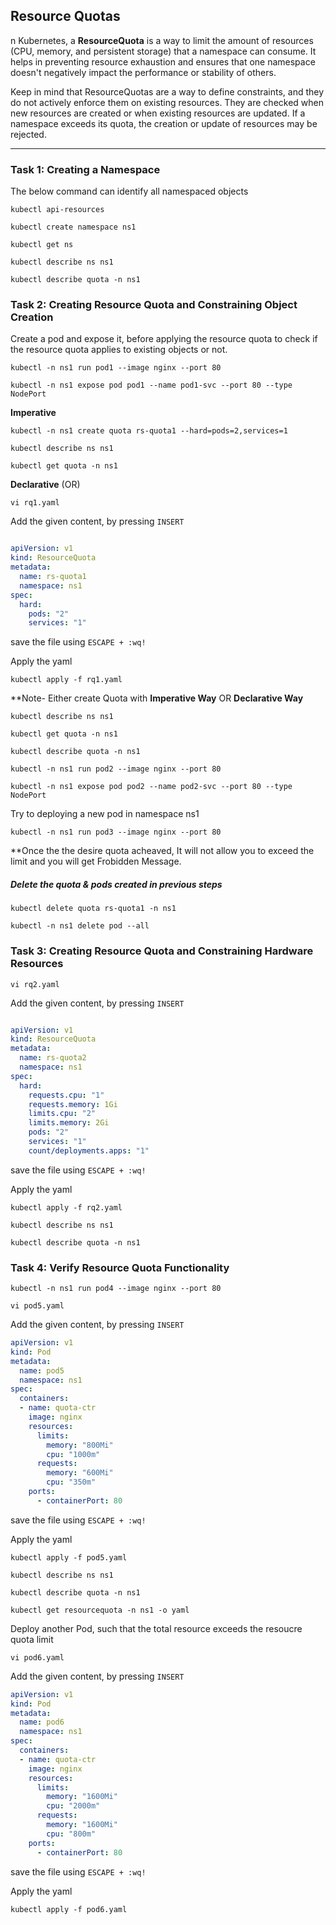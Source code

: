 ## Resource Quotas
n Kubernetes, a **ResourceQuota** is a way to limit the amount of resources (CPU, memory, and persistent storage) that a namespace can consume. It helps in preventing resource exhaustion and ensures that one namespace doesn't negatively impact the performance or stability of others.

Keep in mind that ResourceQuotas are a way to define constraints, and they do not actively enforce them on existing resources. They are checked when new resources are created or when existing resources are updated. If a namespace exceeds its quota, the creation or update of resources may be rejected.

------------------------------------------------------------------------------------------------------------------------------------------
### Task 1: Creating a Namespace

The below command can identify all namespaced objects
```
kubectl api-resources
```
```
kubectl create namespace ns1
```
```
kubectl get ns
```
```
kubectl describe ns ns1
```
```
kubectl describe quota -n ns1
```


### Task 2: Creating Resource Quota and Constraining Object Creation

Create a pod and expose it, before applying the resource quota to check if the resource quota applies to existing objects or not.
```
kubectl -n ns1 run pod1 --image nginx --port 80
```
```
kubectl -n ns1 expose pod pod1 --name pod1-svc --port 80 --type NodePort 
```


**Imperative**
```
kubectl -n ns1 create quota rs-quota1 --hard=pods=2,services=1
```
```
kubectl describe ns ns1
```
```
kubectl get quota -n ns1
```
**Declarative** (OR)
```
vi rq1.yaml
```
Add the given content, by pressing `INSERT`
```yaml

apiVersion: v1
kind: ResourceQuota
metadata:
  name: rs-quota1
  namespace: ns1
spec:
  hard:
    pods: "2"
    services: "1"

```
save the file using `ESCAPE + :wq!`

Apply the yaml
```
kubectl apply -f rq1.yaml
```
**Note- Either create Quota with **Imperative Way** OR **Declarative Way**
```
kubectl describe ns ns1
```
```
kubectl get quota -n ns1
```
```
kubectl describe quota -n ns1
```
```
kubectl -n ns1 run pod2 --image nginx --port 80
```
```
kubectl -n ns1 expose pod pod2 --name pod2-svc --port 80 --type NodePort 
```
Try to deploying a new pod in namespace ns1
```
kubectl -n ns1 run pod3 --image nginx --port 80
```
**Once the the desire quota acheaved, It will not allow you to exceed the limit and you will get Frobidden Message.
##### Delete the quota & pods created in previous steps
```
kubectl delete quota rs-quota1 -n ns1
```
```
kubectl -n ns1 delete pod --all
```

### Task 3: Creating Resource Quota and Constraining Hardware Resources

```
vi rq2.yaml
```
Add the given content, by pressing `INSERT`
```yaml

apiVersion: v1
kind: ResourceQuota
metadata:
  name: rs-quota2
  namespace: ns1
spec:
  hard:
    requests.cpu: "1"
    requests.memory: 1Gi
    limits.cpu: "2"
    limits.memory: 2Gi
    pods: "2"
    services: "1"
    count/deployments.apps: "1"
```
save the file using `ESCAPE + :wq!`

Apply the yaml
```
kubectl apply -f rq2.yaml
```
```
kubectl describe ns ns1
```
```
kubectl describe quota -n ns1
```
### Task 4: Verify Resource Quota Functionality
```
kubectl -n ns1 run pod4 --image nginx --port 80
```
```
vi pod5.yaml
```
Add the given content, by pressing `INSERT`
```yaml
apiVersion: v1
kind: Pod
metadata:
  name: pod5
  namespace: ns1
spec:
  containers:
  - name: quota-ctr
    image: nginx
    resources:
      limits:
        memory: "800Mi"
        cpu: "1000m"
      requests:
        memory: "600Mi"
        cpu: "350m"
    ports:
      - containerPort: 80
```
save the file using `ESCAPE + :wq!`

Apply the yaml
```	  
kubectl apply -f pod5.yaml
```
```
kubectl describe ns ns1
```
```
kubectl describe quota -n ns1
```
```
kubectl get resourcequota -n ns1 -o yaml
```
Deploy another Pod, such that the total resource exceeds the resoucre quota limit
```
vi pod6.yaml
```
Add the given content, by pressing `INSERT`
```yaml
apiVersion: v1
kind: Pod
metadata:
  name: pod6
  namespace: ns1
spec:
  containers:
  - name: quota-ctr
    image: nginx
    resources:
      limits:
        memory: "1600Mi"
        cpu: "2000m"
      requests:
        memory: "1600Mi"
        cpu: "800m"
    ports:
      - containerPort: 80
```
save the file using `ESCAPE + :wq!`

Apply the yaml
```
kubectl apply -f pod6.yaml
```

